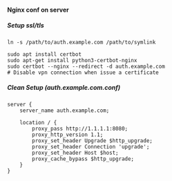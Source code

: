 #### Nginx conf on server 

##### Setup ssl/tls

```
ln -s /path/to/auth.example.com /path/to/symlink

sudo apt install certbot
sudo apt-get install python3-certbot-nginx
sudo certbot --nginx --redirect -d auth.example.com
# Disable vpn connection when issue a certificate
```

##### Clean Setup (auth.example.com.conf)

```
server {
    server_name auth.example.com;

    location / {
        proxy_pass http://1.1.1.1:8080;
        proxy_http_version 1.1;
        proxy_set_header Upgrade $http_upgrade;
        proxy_set_header Connection 'upgrade';
        proxy_set_header Host $host;
        proxy_cache_bypass $http_upgrade;
    }
}
```
